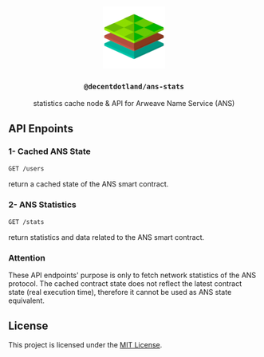 <p align="center">
  <a href="https://decent.land">
    <img src="./img/logo25.png" height="124">
  </a>
  <h3 align="center"><code>@decentdotland/ans-stats</code></h3>
  <p align="center">statistics cache node & API for Arweave Name Service (ANS)</p>
</p>

## API Enpoints

### 1- Cached ANS State 

```sh
GET /users
```
return a cached state of the ANS smart contract.

### 2- ANS Statistics

```sh
GET /stats
```

return statistics and data related to the ANS smart contract.

### Attention
These API endpoints' purpose is only to fetch network statistics of the ANS protocol. The cached contract state does not reflect the latest contract state (real execution time), therefore it cannot be used as ANS state equivalent.

## License
This project is licensed under the [MIT License](./LICENSE).
